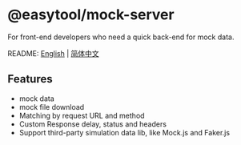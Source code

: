 # @easytool/mock-server
For front-end developers who need a quick back-end for mock data.

README: [English](https://github.com/stephenliu1944/easytool-mock-server/blob/dev/README.md) | [简体中文](https://github.com/stephenliu1944/easytool-mock-server/blob/dev/README-zh_CN.md)
## Features
- mock data
- mock file download
- Matching by request URL and method
- Custom Response delay, status and headers
- Support third-party simulation data lib, like Mock.js and Faker.js